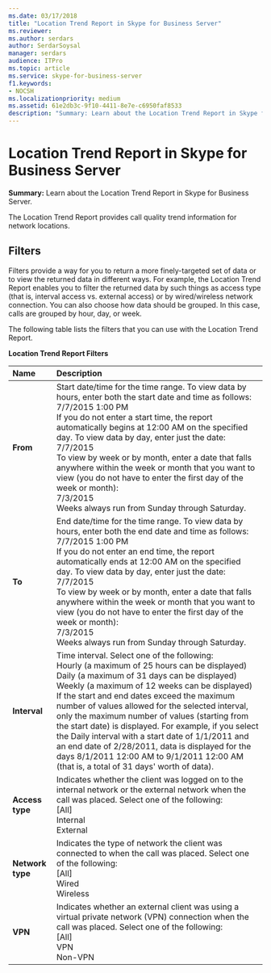```yaml
---
ms.date: 03/17/2018
title: "Location Trend Report in Skype for Business Server"
ms.reviewer: 
ms.author: serdars
author: SerdarSoysal
manager: serdars
audience: ITPro
ms.topic: article
ms.service: skype-for-business-server
f1.keywords:
- NOCSH
ms.localizationpriority: medium
ms.assetid: 61e2db3c-9f10-4411-8e7e-c6950faf8533
description: "Summary: Learn about the Location Trend Report in Skype for Business Server."
---
```


# Location Trend Report in Skype for Business Server
 
**Summary:** Learn about the Location Trend Report in Skype for Business Server.
  
The Location Trend Report provides call quality trend information for network locations.
  
## Filters

Filters provide a way for you to return a more finely-targeted set of data or to view the returned data in different ways. For example, the Location Trend Report enables you to filter the returned data by such things as access type (that is, interval access vs. external access) or by wired/wireless network connection. You can also choose how data should be grouped. In this case, calls are grouped by hour, day, or week.
  
The following table lists the filters that you can use with the Location Trend Report. 
  
**Location Trend Report Filters**

|**Name**|**Description**|
|:-----|:-----|
|**From** <br/> |Start date/time for the time range. To view data by hours, enter both the start date and time as follows:  <br/> 7/7/2015 1:00 PM  <br/> If you do not enter a start time, the report automatically begins at 12:00 AM on the specified day. To view data by day, enter just the date:  <br/> 7/7/2015  <br/> To view by week or by month, enter a date that falls anywhere within the week or month that you want to view (you do not have to enter the first day of the week or month):  <br/> 7/3/2015  <br/> Weeks always run from Sunday through Saturday.  <br/> |
|**To** <br/> |End date/time for the time range. To view data by hours, enter both the end date and time as follows:  <br/> 7/7/2015 1:00 PM  <br/> If you do not enter an end time, the report automatically ends at 12:00 AM on the specified day. To view data by day, enter just the date:  <br/> 7/7/2015  <br/> To view by week or by month, enter a date that falls anywhere within the week or month that you want to view (you do not have to enter the first day of the week or month):  <br/> 7/3/2015  <br/> Weeks always run from Sunday through Saturday.  <br/> |
|**Interval** <br/> | Time interval. Select one of the following: <br/>  Hourly (a maximum of 25 hours can be displayed) <br/>  Daily (a maximum of 31 days can be displayed) <br/>  Weekly (a maximum of 12 weeks can be displayed) <br/>  If the start and end dates exceed the maximum number of values allowed for the selected interval, only the maximum number of values (starting from the start date) is displayed. For example, if you select the Daily interval with a start date of 1/1/2011 and an end date of 2/28/2011, data is displayed for the days 8/1/2011 12:00 AM to 9/1/2011 12:00 AM (that is, a total of 31 days' worth of data). <br/> |
|**Access type** <br/> | Indicates whether the client was logged on to the internal network or the external network when the call was placed. Select one of the following: <br/>  [All] <br/>  Internal <br/>  External <br/> |
|**Network type** <br/> | Indicates the type of network the client was connected to when the call was placed. Select one of the following: <br/>  [All] <br/>  Wired <br/>  Wireless <br/> |
|**VPN** <br/> | Indicates whether an external client was using a virtual private network (VPN) connection when the call was placed. Select one of the following: <br/>  [All] <br/>  VPN <br/>  Non-VPN <br/> |
   


